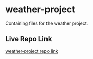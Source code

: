# weather-project
Containing files for the weather project.

## Live Repo Link

[weather-project repo link](https://bel-lloyd.github.io/weather-project/)